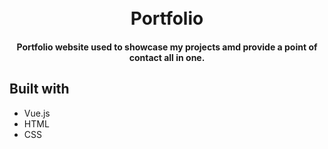 <h1 align="center">
  <br>
  Portfolio
  <br>
</h1>

<h4 align="center">Portfolio website used to showcase my projects amd provide a point of contact all in one.</h4>

## Built with

 - Vue.js
 - HTML
 - CSS
